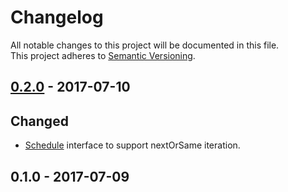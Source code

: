 # Changelog
All notable changes to this project will be documented in this file.  
This project adheres to [Semantic Versioning](http://semver.org/).

## [0.2.0] - 2017-07-10

## Changed
- [Schedule](src/main/java/com/github/shyiko/skedule/Schedule.java) interface to support nextOrSame iteration.

## 0.1.0 - 2017-07-09

[0.2.0]: https://github.com/shyiko/skedule/compare/0.1.0...0.2.0
